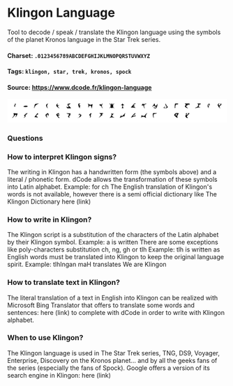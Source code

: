 # Klingon Language
Tool to decode / speak / translate the Klingon language using the symbols of the planet Kronos language in the Star Trek series.

#### Charset: `.0123456789ABCDEFGHIJKLMNOPQRSTUVWXYZ`

#### Tags: `klingon, star, trek, kronos, spock`

#### Source: https://www.dcode.fr/klingon-language

![combined](./combined.png)

### Questions

### How to interpret Klingon signs?
The writing in Klingon has a handwritten form (the symbols above) and a literal / phonetic form. dCode allows the transformation of these symbols into Latin alphabet. Example:  for ch The English translation of Klingon's words is not available, however there is a semi official dictionary like The Klingon Dictionary here (link)

### How to write in Klingon?
The Klingon script is a substitution of the characters of the Latin alphabet by their Klingon symbol. Example: a is written  There are some exceptions like poly-characters substitution ch, ng, gh or tlh Example: tlh is written as  English words must be translated into Klingon to keep the original language spirit. Example: tlhIngan maH translates We are Klingon

### How to translate text in Klingon?
The literal translation of a text in English into Klingon can be realized with Microsoft Bing Translator that offers to translate some words and sentences: here (link) to complete with dCode in order to write with Klingon alphabet.

### When to use Klingon?
The Klingon language is used in The Star Trek series, TNG, DS9, Voyager, Enterprise, Discovery on the Kronos planet... and by all the geeks fans of the series (especially the fans of Spock). Google offers a version of its search engine in Klingon: here (link)

